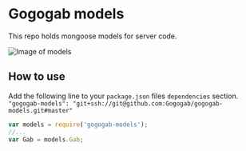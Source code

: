 # Gogogab models

This repo holds mongoose models for server code.

![Image of models](http://m.rgbimg.com/cache1ntWeh/users/e/er/ervinbacik/600/meKTbyK.jpg)

## How to use

Add the following line to your `package.json` files `dependencies` section.
`"gogogab-models": "git+ssh://git@github.com:Gogogab/gogogab-models.git#master"`

```javascript
var models = require('gogogab-models');
//...
var Gab = models.Gab;
```

